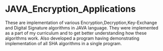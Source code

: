# JAVA_Encryption_Applications
These are implementation of various Encryption,Decryption,Key-Exchange and Digital Signature algorithms in JAVA language.
They were implemented as a part of my curriculum and to get better understanding how these algorithms work.
Also developed a program having demonstrating implementation of all SHA algorithms in a single program.
